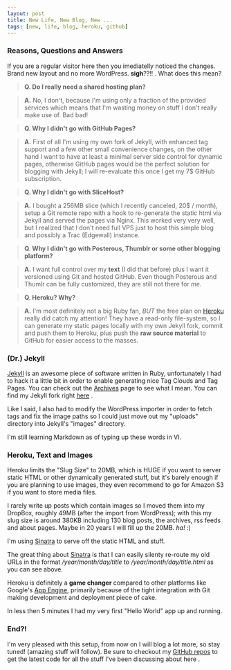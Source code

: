 ```yaml
--- 
layout: post
title: New Life, New Blog, New ...
tags: [new, life, blog, heroku, github] 
---
```


### Reasons, Questions and Answers

If you are a regular visitor here then you imediatelly noticed the changes. 
Brand new layout and no more WordPress. **sigh**??!! . What does this mean?

> **Q. Do I really need a shared hosting plan?**

> **A.** No, I don't, because I'm using only a fraction of the provided services which means that 
I'm wasting money on stuff I don't really make use of. Bad bad!

> **Q. Why I didn't go with GitHub Pages?**

> **A.** First of all I'm using my own fork of Jekyll, with enhanced tag support and a few other small convenience changes, 
on the other hand I want to have at least a minimal server side control for dynamic pages, otherwise
GitHub pages would be the perfect solution for blogging with Jekyll; I will re-evaluate this once I get my 7$ 
GitHub subscription.

> **Q. Why I didn't go with SliceHost?**

> **A.** I bought a 256MB slice (which I recently canceled, 20$ / month), setup a Git remote repo with a hook 
to re-generate the static html via Jekyll and served the pages via Nginx. 
This worked very very well, but I realized that I don't need full VPS just to host this simple blog 
and possibly a Trac (Edgewall) instance.

> **Q. Why I didn't go with Posterous, Thumblr or some other blogging platform?**

> **A.** I want full control over my **text** (I did that before) plus I want it versioned using Git and hosted GitHub. 
Even though Posterous and Thumlr can be fully customized, they are still not there for *me*.

> **Q. Heroku? Why?**

> **A.** I'm most definitely not a big Ruby fan, *BUT* the free plan on [Heroku](http://www.heroku.com) really did catch my attention!
They have a read-only file-system, so I can generate my static pages locally with my own Jekyll fork, commit and push them 
to Heroku, plus push the **raw source material** to GitHub for easier access to the masses.

### (Dr.) Jekyll

[Jekyll](http://github.com/mojombo/jekyll) is an awesome piece of software written in Ruby, unfortunately I had to hack it a little bit in order to 
enable generating nice Tag Clouds and Tag Pages. You can check out the [Archives](/archives-tags.html) page 
to see what I mean. You can find my Jekyll fork right [here](http://github.com/icebreaker/jekyll) .

Like I said, I also had to modify the WordPress importer in order to fetch tags and fix the image paths so 
I could just move out my "uploads" directory into Jekyll's "images" directory.

<script src="http://gist.github.com/303570.js?file=wordpress.rb"></script>

I'm still learning Markdown as of typing up these words in VI.

### Heroku, Text and Images

Heroku limits the "Slug Size" to 20MB, which is HUGE if you want to server static HTML or other dynamically generated stuff, 
but it's barely enough if you are planning to use images, they even recommend to go for Amazon S3 
if you want to store media files.

I rarely write up posts which contain images so I moved them into my DropBox, roughly 49MB (after the import from WordPress); 
with this my slug size is around 380KB including 130 blog posts, the archives, rss feeds and about pages. 
Maybe in 20 years I will fill up the 20MB. *ha!* :)

I'm using [Sinatra](http://www.sinatrarb.com) to serve off the static HTML and stuff.

<script src="http://gist.github.com/304015.js?file=config.ru"></script>

<script src="http://gist.github.com/304016.js?file=masquerade.rb"></script>

The great thing about [Sinatra](http://www.sinatrarb.com) is that I can easily silenty re-route my old URLs in the format 
*/year/month/day/title* to */year/month/day/title.html* as you can see above.

Heroku is definitely a **game changer** compared to other platforms like Google's [App Engine](http://appengine.google.com), 
primarily because of the tight integration with Git making development and deployment piece of cake.

In less then 5 minutes I had my very first "Hello World" app up and running.

### End?!

I'm very pleased with this setup, from now on I will blog a lot more, so stay tuned! (amazing stuff will follow). 
Be sure to checkout my [GitHub repos](http://github.com/icebreaker) to get the latest code for all the stuff 
I've been discussing about here .
